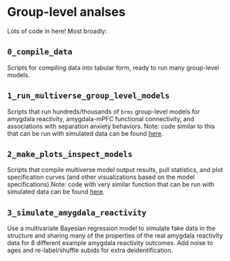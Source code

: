 # Group-level analses

Lots of code in here! Most broadly:

## `0_compile_data`

Scripts for compiling data into tabular form, ready to run many group-level models. 

## `1_run_multiverse_group_level_models`

Scripts that run hundreds/thousands of `brms` group-level models for amygdala reactivity, amygdala-mPFC functional connectivity, and associations with separation anxiety behaviors. Note: code similar to this  that can be run with simulated data can be found [here](https://pab2163.github.io/amygdala_mpfc_multiverse/into_the_bayesian_multiverse.html).

## `2_make_plots_inspect_models`

Scripts that compile multiverse model output results, pull statistics, and plot specification curves (and other visualizations based on the model specifications).Note: code with very similar function that can be run with simulated data can be found [here](https://pab2163.github.io/amygdala_mpfc_multiverse/into_the_bayesian_multiverse.html).

## `3_simulate_amygdala_reactivity`

Use a multivariate Bayesian regression model to simulate fake data in the structure and sharing many of the properties of the real amygdala reactivity data for 8 different example amygdala reactivity outcomes. Add noise to ages and re-label/shuffle subids for extra deidentification. 